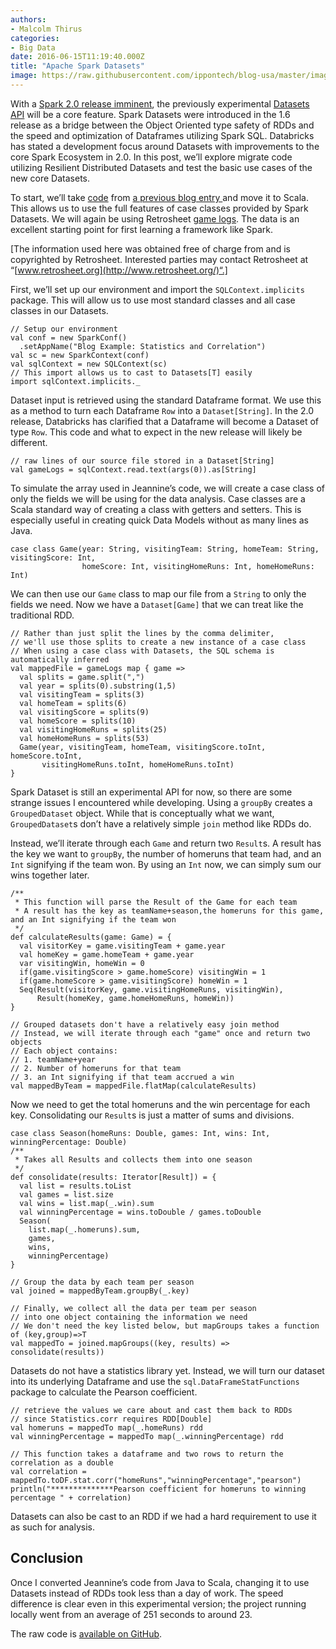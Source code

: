 ```yaml
---
authors:
- Malcolm Thirus
categories:
- Big Data
date: 2016-06-15T11:19:40.000Z
title: "Apache Spark Datasets"
image: https://raw.githubusercontent.com/ippontech/blog-usa/master/images/2016/12/BlogIMAGES-SparkAPIs-1.jpg
---
```


With a [Spark 2.0 release imminent](https://databricks.com/blog/2016/05/11/spark-2-0-technical-preview-easier-faster-and-smarter.html), the previously experimental [Datasets API](https://databricks.com/blog/2016/01/04/introducing-spark-datasets.html) will be a core feature. Spark Datasets were introduced in the 1.6 release as a bridge between the Object Oriented type safety of RDDs and the speed and optimization of Dataframes utilizing Spark SQL. Databricks has stated a development focus around Datasets with improvements to the core Spark Ecosystem in 2.0. In this post, we’ll explore migrate code utilizing Resilient Distributed Datasets and test the basic use cases of the new core Datasets.

To start, we’ll take [code](https://github.com/jetondreau/spark-blog-examples) from [a previous blog entry ](https://blog.ippon.tech/blog/using-apache-spark-basic-statistics/)and move it to Scala. This allows us to use the full features of case classes provided by Spark Datasets. We will again be using Retrosheet [game logs](http://www.retrosheet.org/gamelogs/index.html). The data is an excellent starting point for first learning a framework like Spark.

[The information used here was obtained free of charge from and is copyrighted by Retrosheet. Interested parties may contact Retrosheet at “[www.retrosheet.org](http://www.retrosheet.org/)“.]

First, we’ll set up our environment and import the `SQLContext.implicits` package. This will allow us to use most standard classes and all case classes in our Datasets.

```language-scala
// Setup our environment
val conf = new SparkConf()
  .setAppName("Blog Example: Statistics and Correlation")
val sc = new SparkContext(conf)
val sqlContext = new SQLContext(sc)
// This import allows us to cast to Datasets[T] easily
import sqlContext.implicits._

```

Dataset input is retrieved using the standard Dataframe format. We use this as a method to turn each Dataframe `Row` into a `Dataset[String]`. In the 2.0 release, Databricks has clarified that a Dataframe will become a Dataset of type `Row`. This code and what to expect in the new release will likely be different.

```language-scala
// raw lines of our source file stored in a Dataset[String]
val gameLogs = sqlContext.read.text(args(0)).as[String]
```

To simulate the array used in Jeannine’s code, we will create a case class of only the fields we will be using for the data analysis. Case classes are a Scala standard way of creating a class with getters and setters. This is especially useful in creating quick Data Models without as many lines as Java.

```language-scala
case class Game(year: String, visitingTeam: String, homeTeam: String, visitingScore: Int,
                homeScore: Int, visitingHomeRuns: Int, homeHomeRuns: Int)
```

We can then use our `Game` class to map our file from a `String` to only the fields we need. Now we have a `Dataset[Game]` that we can treat like the traditional RDD.

```language-scala
// Rather than just split the lines by the comma delimiter,
// we'll use those splits to create a new instance of a case class
// When using a case class with Datasets, the SQL schema is automatically inferred
val mappedFile = gameLogs map { game =>
  val splits = game.split(",")
  val year = splits(0).substring(1,5)
  val visitingTeam = splits(3)
  val homeTeam = splits(6)
  val visitingScore = splits(9)
  val homeScore = splits(10)
  val visitingHomeRuns = splits(25)
  val homeHomeRuns = splits(53)
  Game(year, visitingTeam, homeTeam, visitingScore.toInt, homeScore.toInt,
       visitingHomeRuns.toInt, homeHomeRuns.toInt)
}
```

Spark Dataset is still an experimental API for now, so there are some strange issues I encountered while developing. Using a `groupBy` creates a `GroupedDataset` object. While that is conceptually what we want, `GroupedDataset`s don’t have a relatively simple `join` method like RDDs do.

Instead, we’ll iterate through each `Game` and return two `Result`s. A result has the key we want to `groupBy`, the number of homeruns that team had, and an `Int` signifying if the team won. By using an `Int` now, we can simply sum our wins together later.

```language-scala
/**
 * This function will parse the Result of the Game for each team
 * A result has the key as teamName+season,the homeruns for this game, and an Int signifying if the team won
 */
def calculateResults(game: Game) = {
  val visitorKey = game.visitingTeam + game.year
  val homeKey = game.homeTeam + game.year
  var visitingWin, homeWin = 0
  if(game.visitingScore > game.homeScore) visitingWin = 1
  if(game.homeScore > game.visitingScore) homeWin = 1
  Seq(Result(visitorKey, game.visitingHomeRuns, visitingWin),
      Result(homeKey, game.homeHomeRuns, homeWin))
}
```

```language-scala
// Grouped datasets don't have a relatively easy join method
// Instead, we will iterate through each "game" once and return two objects
// Each object contains:
// 1. teamName+year
// 2. Number of homeruns for that team
// 3. an Int signifying if that team accrued a win
val mappedByTeam = mappedFile.flatMap(calculateResults)
```

Now we need to get the total homeruns and the win percentage for each key. Consolidating our `Result`s is just a matter of sums and divisions.

```language-scala
case class Season(homeRuns: Double, games: Int, wins: Int, winningPercentage: Double)
/**
 * Takes all Results and collects them into one season
 */
def consolidate(results: Iterator[Result]) = {
  val list = results.toList
  val games = list.size
  val wins = list.map(_.win).sum
  val winningPercentage = wins.toDouble / games.toDouble
  Season(
    list.map(_.homeruns).sum,
    games,
    wins,
    winningPercentage)
}
```

```language-scala
// Group the data by each team per season
val joined = mappedByTeam.groupBy(_.key)

// Finally, we collect all the data per team per season
// into one object containing the information we need
// We don't need the key listed below, but mapGroups takes a function of (key,group)=>T
val mappedTo = joined.mapGroups((key, results) => consolidate(results))
```

Datasets do not have a statistics library yet. Instead, we will turn our dataset into its underlying Dataframe and use the `sql.DataFrameStatFunctions` package to calculate the Pearson coefficient.

```language-scala
// retrieve the values we care about and cast them back to RDDs
// since Statistics.corr requires RDD[Double]
val homeruns = mappedTo map(_.homeRuns) rdd
val winningPercentage = mappedTo map(_.winningPercentage) rdd

// This function takes a dataframe and two rows to return the correlation as a double
val correlation = mappedTo.toDF.stat.corr("homeRuns","winningPercentage","pearson")
println("**************Pearson coefficient for homeruns to winning percentage " + correlation)
```

Datasets can also be cast to an RDD if we had a hard requirement to use it as such for analysis.

## Conclusion

Once I converted Jeannine’s code from Java to Scala, changing it to use Datasets instead of RDDs took less than a day of work. The speed difference is clear even in this experimental version; the project running locally went from an average of 251 seconds to around 23.

The raw code is [available on GitHub](https://github.com/mal-virus/spark-blog-examples-scala).

